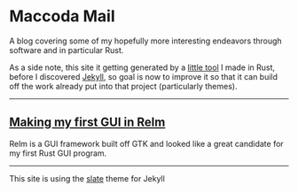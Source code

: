 # Maccoda Mail

A blog covering some of my hopefully more interesting endeavors through software
and in particular Rust.

As a side note, this site it getting generated by a [little tool][made-up] I
made in Rust, before I discovered [Jekyll](jekyll), so goal is now to improve it
so that it can build off the work already put into that project (particularly
themes).


[made-up]: https://github.com/maccoda/made-up
[jekyll]: https://jekyllrb.com/

----
## [Making my first GUI in Relm](relm_gui.html)
Relm is a GUI framework built off GTK and looked like a great candidate for my
first Rust GUI program.


----
This site is using the [slate][slate] theme for Jekyll


[slate]: https://github.com/jsncostello/slate/
